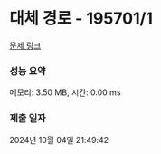 # 대체 경로 - 195701/1 

[문제 링크](https://level.goorm.io/exam/195701/%EB%8C%80%EC%B2%B4-%EA%B2%BD%EB%A1%9C/quiz/1) 

### 성능 요약

메모리: 3.50 MB, 시간: 0.00 ms

### 제출 일자

2024년 10월 04일 21:49:42

